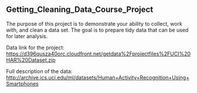 ## Getting_Cleaning_Data_Course_Project
The purpose of this project is to demonstrate your ability to collect, work with, and clean a data set. 
The goal is to prepare tidy data that can be used for later analysis.

Data link for the project:
https://d396qusza40orc.cloudfront.net/getdata%2Fprojectfiles%2FUCI%20HAR%20Dataset.zip

Full description of the data:
http://archive.ics.uci.edu/ml/datasets/Human+Activity+Recognition+Using+Smartphones
